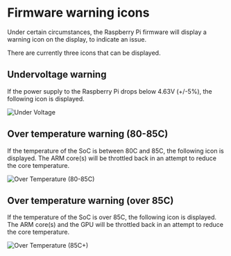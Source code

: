 # Firmware warning icons

Under certain circumstances, the Raspberry Pi firmware will display a warning icon on the display, to indicate an issue.

There are currently three icons that can be displayed.

## Undervoltage warning

If the power supply to the Raspberry Pi drops below 4.63V (+/-5%), the following icon is displayed.

![Under Voltage](../images/under_volt.png)

## Over temperature warning (80-85C)

If the temperature of the SoC is between 80C and 85C, the following icon is displayed. The ARM core(s) will be throttled back in an attempt to reduce the core temperature.

![Over Temperature (80-85C)](../images/over_temperature_80_85.png)

## Over temperature warning (over 85C)

If the temperature of the SoC is over 85C, the following icon is displayed. The ARM core(s) and the GPU will be throttled back in an attempt to reduce the core temperature.

![Over Temperature (85C+)](../images/over_temperature_85.png)
